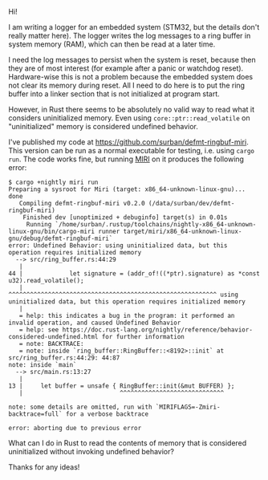 Hi!

I am writing a logger for an embedded system (STM32, but the details don't really matter here). The logger writes the log messages to a ring buffer in system memory (RAM), which can then be read at a later time.

I need the log messages to persist when the system is reset, because then they are of most interest (for example after a panic or watchdog reset). Hardware-wise this is not a problem because the embedded system does not clear its memory during reset. All I need to do here is to put the ring buffer into a linker section that is not initialized at program start.

However, in Rust there seems to be absolutely no valid way to read what it considers uninitialized memory. Even using `core::ptr::read_volatile` on "uninitialized" memory is considered undefined behavior.

I've published my code at https://github.com/surban/defmt-ringbuf-miri. This version can be run as a normal executable for testing, i.e. using `cargo run`. The code works fine, but running [MIRI](https://github.com/rust-lang/miri) on it produces the following error:

```
$ cargo +nightly miri run
Preparing a sysroot for Miri (target: x86_64-unknown-linux-gnu)... done
   Compiling defmt-ringbuf-miri v0.2.0 (/data/surban/dev/defmt-ringbuf-miri)
    Finished dev [unoptimized + debuginfo] target(s) in 0.01s
     Running `/home/surban/.rustup/toolchains/nightly-x86_64-unknown-linux-gnu/bin/cargo-miri runner target/miri/x86_64-unknown-linux-gnu/debug/defmt-ringbuf-miri`
error: Undefined Behavior: using uninitialized data, but this operation requires initialized memory
  --> src/ring_buffer.rs:44:29
   |
44 |             let signature = (addr_of!((*ptr).signature) as *const u32).read_volatile();
   |                             ^^^^^^^^^^^^^^^^^^^^^^^^^^^^^^^^^^^^^^^^^^^^^^^^^^^^^^^^^^ using uninitialized data, but this operation requires initialized memory
   |
   = help: this indicates a bug in the program: it performed an invalid operation, and caused Undefined Behavior
   = help: see https://doc.rust-lang.org/nightly/reference/behavior-considered-undefined.html for further information
   = note: BACKTRACE:
   = note: inside `ring_buffer::RingBuffer::<8192>::init` at src/ring_buffer.rs:44:29: 44:87
note: inside `main`
  --> src/main.rs:13:27
   |
13 |     let buffer = unsafe { RingBuffer::init(&mut BUFFER) };
   |                           ^^^^^^^^^^^^^^^^^^^^^^^^^^^^^

note: some details are omitted, run with `MIRIFLAGS=-Zmiri-backtrace=full` for a verbose backtrace

error: aborting due to previous error
```

What can I do in Rust to read the contents of memory that is considered uninitialized without invoking undefined behavior?

Thanks for any ideas!
